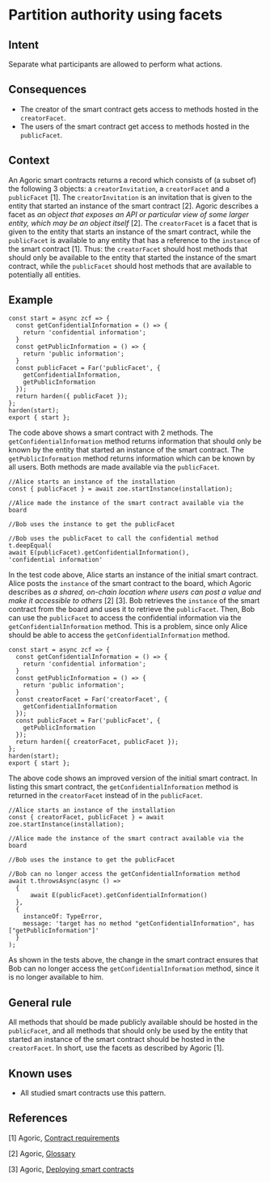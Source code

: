 # Partition authority using facets

## Intent
Separate what participants are allowed to perform what actions.

## Consequences
-   The creator of the smart contract gets access to methods hosted in the `creatorFacet`.
-   The users of the smart contract get access to methods hosted in the `publicFacet`.

## Context
An Agoric smart contracts returns a record which consists of (a subset of) the following 3 objects: a `creatorInvitation`, a `creatorFacet` and a `publicFacet` [1]. The `creatorInvitation` is an invitation that is given to the entity that started an instance of the smart contract [2]. Agoric describes a facet as *an object that exposes an API or particular view of some larger entity, which may be an object itself* [2]. The `creatorFacet` is a facet that is given to the entity that starts an instance of the smart contract, while the `publicFacet` is available to any entity that has a reference to the `instance` of the smart contract [1]. Thus: the `creatorFacet` should host methods that should only be available to the entity that started the instance of the smart contract, while the `publicFacet` should host methods that are available to potentially all entities.

## Example

``` {.JavaScript}
const start = async zcf => {
  const getConfidentialInformation = () => {
    return 'confidential information';
  } 
  const getPublicInformation = () => {
    return 'public information';
  }
  const publicFacet = Far('publicFacet', {
    getConfidentialInformation,
    getPublicInformation
  });
  return harden({ publicFacet });
};
harden(start);
export { start };
```

The code above shows a smart contract with 2 methods. The `getConfidentialInformation` method returns information that should only be known by the entity that started an instance of the smart contract. The `getPublicInformation` method returns information which can be known by all users. Both methods are made available via the `publicFacet`.

``` {.JavaScript}
//Alice starts an instance of the installation
const { publicFacet } = await zoe.startInstance(installation);

//Alice made the instance of the smart contract available via the board
 
//Bob uses the instance to get the publicFacet
  
//Bob uses the publicFacet to call the confidential method
t.deepEqual(
await E(publicFacet).getConfidentialInformation(),
'confidential information'
```

In the test code above, Alice starts an instance of the initial smart contract. Alice posts the `instance` of
the smart contract to the board, which Agoric describes as *a shared, on-chain location where users can post a value and make it accessible to others* [2] [3]. Bob retrieves the `instance` of the smart contract from the board and uses it to retrieve the `publicFacet`. Then,
Bob can use the `publicFacet` to access the confidential information via the `getConfidentialInformation` method. This is a problem, since only Alice should be able to access the `getConfidentialInformation` method.

``` {.JavaScript}
const start = async zcf => {
  const getConfidentialInformation = () => {
    return 'confidential information';
  }
  const getPublicInformation = () => {
    return 'public information';
  }
  const creatorFacet = Far('creatorFacet', {
    getConfidentialInformation
  });
  const publicFacet = Far('publicFacet', {
    getPublicInformation
  });
  return harden({ creatorFacet, publicFacet });
};
harden(start);
export { start };
```

The above code shows an improved version of the initial smart contract. In listing this smart contract, the `getConfidentialInformation` method is returned in the `creatorFacet` instead of in the `publicFacet`.

``` {.JavaScript}
//Alice starts an instance of the installation
const { creatorFacet, publicFacet } = await zoe.startInstance(installation);
  
//Alice made the instance of the smart contract available via the board
  
//Bob uses the instance to get the publicFacet
 
//Bob can no longer access the getConfidentialInformation method  
await t.throwsAsync(async () =>
  {
      await E(publicFacet).getConfidentialInformation()
  },
  {
    instanceOf: TypeError,
    message: 'target has no method "getConfidentialInformation", has ["getPublicInformation"]'
  }
);
```

As shown in the tests above, the change in the smart contract ensures that Bob can no longer access the `getConfidentialInformation` method, since it is no longer available to him.

## General rule
All methods that should be made publicly available should be hosted in the `publicFacet`, and all methods that should only be used by the entity that started an instance of the smart contract should be hosted in the `creatorFacet`. In short, use the facets as described by Agoric [1].

## Known uses
-   All studied smart contracts use this pattern.

## References
[1] Agoric, [Contract requirements](https://docs.agoric.com/guides/zoe/contract-requirements.html)

[2] Agoric, [Glossary](https://docs.agoric.com/glossary)

[3] Agoric, [Deploying smart contracts](https://docs.agoric.com/guides/getting-started/deploying.html)